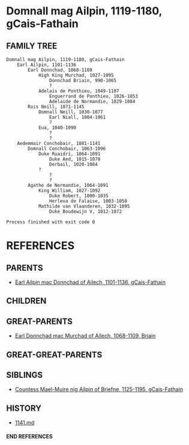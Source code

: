 # Domnall mag Ailpin, 1119-1180, gCais-Fathain

## FAMILY TREE
```
Domnall mag Ailpin, 1119-1180, gCais-Fathain
    Earl Ailpin, 1101-1136
        Earl Donnchad, 1068-1109
            High King Murchad, 1027-1095
                Donnchad Briain, 990-1065  
                ?
            Adelais de Ponthieu, 1049-1107
                Enguerrand de Ponthieu, 1026-1053
                Adelaide de Normandie, 1029-1084
        Rois Neill, 1071-1145
            Domnall Neill, 1030-1077
                Earl Niall, 1004-1061
                ?
            Eua, 1040-1090
                ?
                ?
    Aedemmair Conchobair, 1081-1141
        Domnall Conchobair, 1063-1096
            Duke Ruaidri, 1064-1091
                Duke Aed, 1015-1070
                Derbail, 1020-1084
            ?
                ?
                ?
        Agathe de Normandie, 1064-1091
            King William, 1027-1092
                Duke Robert, 1000-1035
                Herleva de Falaise, 1003-1050
            Mathilde van Vlaanderen, 1032-1095
                Duke Boudewijn V, 1012-1072

Process finished with exit code 0
```


# REFERENCES

## PARENTS 
* [Earl Ailpin mac Donnchad of Ailech, 1101-1136, gCais-Fathain](ailpin_mac_donnchad_1101.md)

## CHILDREN 

## GREAT-PARENTS 
* [Earl Donnchad mac Murchad of Ailech, 1068-1109, Briain](donnchad_mac_murchad_1068.md)

## GREAT-GREAT-PARENTS 
## SIBLINGS

* [Countess Mael-Muire nig Ailpin of Briefne, 1125-1195, gCais-Fathain](mael-muire_nig_ailpin_1125.md)
 
## HISTORY
* [1141.md](../h/1141.md)

#### END REFERENCES
